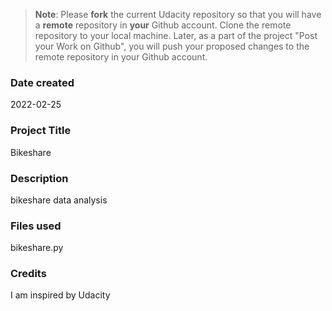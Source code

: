 >**Note**: Please **fork** the current Udacity repository so that you will have a **remote** repository in **your** Github account. Clone the remote repository to your local machine. Later, as a part of the project "Post your Work on Github", you will push your proposed changes to the remote repository in your Github account.

### Date created
2022-02-25

### Project Title
Bikeshare

### Description
bikeshare data analysis

### Files used
bikeshare.py

### Credits
I am inspired by Udacity
